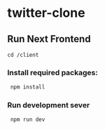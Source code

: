# twitter-clone

## Run Next Frontend
``` cd /client ```

### Install required packages:
```bash
 npm install 
```

### Run development sever
```bash
 npm run dev 
```
